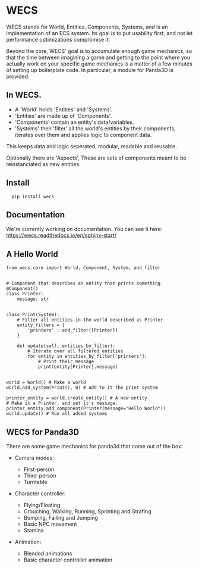 # WECS

WECS stands for World, Entities, Components, Systems, and is an implementation
of an ECS system. Its goal is to put usability first, and not let performance
optimizations compromise it.

Beyond the core, WECS' goal is to accumulate enough game mechanics, so that the
time between imagining a game and getting to the point where you actually work
on your specific game mechanics is a matter of a few minutes of setting up
boilerplate code. In particular, a module for Panda3D is provided.

## In WECS.

* A 'World' holds 'Entities' and 'Systems'.
* 'Entities' are made up of 'Components'.
* 'Components' contain an entity's data/variables.
* 'Systems' then 'filter' all the world's entities by their components, iterates over them and applies logic to component data.

This keeps data and logic seperated, modular, readable and reusable.

Optionally there are 'Aspects',
These are sets of components meant to be reinstanciated as new entities.

## Install
```
  pip install wecs
```

## Documentation

We're currently working on documentation. You can see it here: https://wecs.readthedocs.io/en/sphinx-start/

## A Hello World

```
from wecs.core import World, Component, System, and_filter


# Component that describes an entity that prints something
@Component()
class Printer:
    message: str


class Print(System):
    # Filter all entities in the world described as Printer
    entity_filters = {
        'printers' : and_filter([Printer])
    }

    def update(self, entities_by_filter):
        # Iterate over all filtered entities
        for entity in entities_by_filter['printers']:
            # Print their message
            print(entity[Printer].message)


world = World() # Make a world
world.add_system(Print(), 0) # Add to it the print system

printer_entity = world.create_entity() # A new entity
# Make it a Printer, and set it's message.
printer_entity.add_component(Printer(message="Hello World"))
world.update() # Run all added systems
```


## WECS for Panda3D
There are some game mechanics for panda3d that come out of the box:

* Camera modes:
    * First-person
    * Third-person
    * Turntable

* Character controller:
    * Flying/Floating
    * Crouching, Walking, Running, Sprinting and Strafing
    * Bumping, Falling and Jumping
    * Basic NPC movement
    * Stamina

* Animation:
    * Blended animations
    * Basic character controller animation
